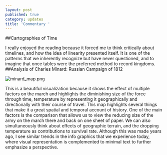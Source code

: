 ```yaml
---
layout: post
published: true
category: updates
title: 'Commentary '
---
```

##Cartographies of Time 

I really enjoyed the reading because it forced me to think critically about timelines, and how the idea of linearity presented itself. It is one of the patterns that we inherently recognize but have never questioned, and to imagine that once tables were the preferred method to record kingdoms.  
##Analysis of Charles Minard: Russian Campaign of 1812  


![minard_map.png]({{site.baseurl}}/assets/minard_map.png)

This is a beautiful visualization because it shows the effect of multiple factors on the march and highlights the diminishing size of the force through time, temperature by representing it geographically and directionally with their course of travel. This map highlights several things that make it a great spatial and temporal account of history. One of the main factors is the comparison that allows us to view the reducing size of the army on the march there and back on one sheet of paper. We can also simultaneously think about effects of geographic terrain, and the dropping temperature as contributions to survival rate. Although this was made years ago, I see similar trends in the info graphics that we experience today, where visual representation is complemented to minimal text to further emphasize a perspective.
